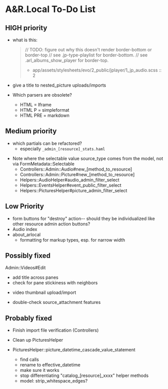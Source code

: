 # A&R.Local To-Do List


## HIGH priority

- what is this:
  > // TODO: figure out why this doesn't render border-bottom or border-top
  > // see .jp-type-playlist for border-bottom.
  > // see .arl_albums_show_player for border-top.
  >
  > - app/assets/stylesheets/evo/2_public/jplayer/1_jp_audio.scss :: 2

- give a title to nested_picture uploads/imports
- Which parsers are obsolete?
  - HTML = Iframe
  - HTML P = simpleformat
  - HTML PRE = markdown


## Medium priority

- which partials can be refactored?
  - especially `_admin_[resource]_stats.haml`

+ Note where the selectable value source_type comes from the model, not via FormMetadata::Selectable
  - Controllers::Admin::Audio#new_[method_to_resource]
  - Controllers::Admin::Picture#new_[method_to_resource]
  - Helpers::AudioHelper#audio_admin_filter_select
  - Helpers::EventsHelper#event_public_filter_select
  - Helpers::PicturesHelper#picture_admin_filter_select


## Low Priority

  - form buttons for "destroy" action-- should they be individualized like other resource admin action buttons?
  - Audio index
  - about_arlocal
    - formatting for markup types, esp. for narrow width


## Possibly fixed

Admin::Videos#Edit
- add title across panes
- check for pane stickiness with neighbors

+ video thumbnail upload/import
- double-check source_attachment features


## Probably fixed

- Finish import file verification (Controllers)

- Clean up PicturesHelper

- PicturesHelper::picture_datetime_cascade_value_statement
  - find calls
  - rename to effective_datetime
  - make sure it works

  + stop differentiating "catalog_[resource]_xxxx" helper methods
  + model: strip_whitespace_edges?
